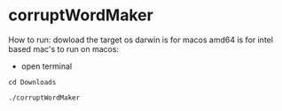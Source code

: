 # corruptWordMaker

How to run:
 dowload the target os
 darwin is for macos
 amd64 is for intel based mac's
 to run on macos:
 - open terminal
 ```shell
 cd Downloads
 ```
 
 ```shell
 ./corruptWordMaker
 ```
